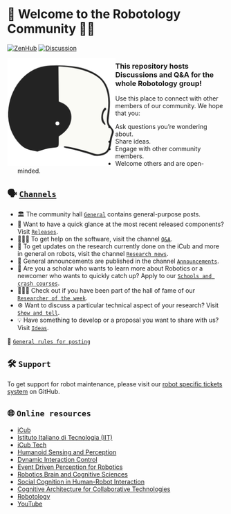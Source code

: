 🤖 Welcome to the Robotology Community 👋🏻
==========================================

[![ZenHub](https://img.shields.io/badge/Shipping_faster_with-ZenHub-435198.svg)](https://zenhub.com)
[![Discussion](https://img.shields.io/badge/Post-New_Discussion-blue?style=plastic&logo=github)](../../discussions/new)

<img align="left" width="250" height="250" src="./assets/icub-head.png">

### This repository hosts Discussions and Q&A for the whole Robotology group!
Use this place to connect with other members of our community.
We hope that you:
- Ask questions you’re wondering about.
- Share ideas.
- Engage with other community members.
- Welcome others and are open-minded.

## 🗣 [`Channels`](../../discussions)
- 🏛 The community hall [`General`](../../discussions/categories/general) contains general-purpose posts.
- 🚀 Want to have a quick glance at the most recent released components? Visit [`Releases`](../../discussions/categories/releases).
- 🙋🏻‍♂️ To get help on the software, visit the channel [`Q&A`](../../discussions/categories/q-a).
- 📰 To get updates on the research currently done on the iCub and more in general on robots, visit the channel [`Research news`](../../discussions/categories/research-news).
- 📣 General announcements are published in the channel [`Announcements`](../../discussions/categories/announcements).
- 🏫 Are you a scholar who wants to learn more about Robotics or a newcomer who wants to quickly catch up? Apply to our [`Schools and crash courses`](../../discussions/categories/schools-and-crash-courses).
- 👨🏻‍🔬 Check out if you have been part of the hall of fame of our [`Researcher of the week`](../../discussions/categories/researcher-of-the-week).
- ⚙ Want to discuss a particular technical aspect of your research? Visit [`Show and tell`](../../discussions/categories/show-and-tell).
- 💡 Have something to develop or a proposal you want to share with us? Visit [`Ideas`](../../discussions/categories/ideas).

📃 [`General rules for posting`](/.github/SUPPORT.md)

## 🛠 `Support`
To get support for robot maintenance, please visit our [robot specific tickets system](https://github.com/robotology/icub-tech-support/issues) on GitHub.

## 🌐 `Online resources`
- [iCub](https://icub.iit.it)
- [Istituto Italiano di Tecnologia (IIT)](http://www.iit.it)
- [iCub Tech](https://iit.it/research/facilities/icub-tech)
- [Humanoid Sensing and Perception](https://www.iit.it/research/lines/humanoid-sensing-and-perception)
- [Dynamic Interaction Control](https://dic.iit.it)
- [Event Driven Perception for Robotics](https://edpr.iit.it)
- [Robotics Brain and Cognitive Sciences](https://iit.it/research/lines/robotics-brain-and-cognitive-sciences)
- [Social Cognition in Human-Robot Interaction](https://iit.it/research/lines/social-cognition-in-human-robot-interaction)
- [Cognitive Architecture for Collaborative Technologies](https://iit.it/research/lines/cognitive-architecture-for-collaborative-technologies)
- [Robotology](https://github.com/robotology)
- [YouTube](https://www.youtube.com/user/robotcub)
